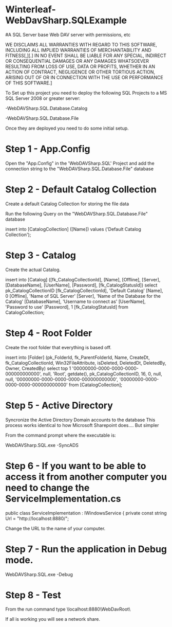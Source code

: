 # Winterleaf-WebDavSharp.SQLExample

#A SQL Server base Web DAV server with permissions, etc

WE DISCLAIMS ALL WARRANTIES WITH REGARD TO THIS SOFTWARE, INCLUDING ALL IMPLIED WARRANTIES OF MERCHANTABILITY AND FITNESS[,][.] 
IN NO EVENT SHALL <copyright holder> BE LIABLE FOR ANY SPECIAL, INDIRECT OR CONSEQUENTIAL DAMAGES OR ANY DAMAGES WHATSOEVER RESULTING FROM 
LOSS OF USE, DATA OR PROFITS, WHETHER IN AN ACTION OF CONTRACT, NEGLIGENCE OR OTHER TORTIOUS ACTION, ARISING OUT OF OR IN CONNECTION WITH
 THE USE OR PERFORMANCE OF THIS SOFTWARE.]

To Set up this project you need to deploy the following SQL Projects to a MS SQL Server 2008 or greater server:

-WebDAVSharp.SQL.Database.Catalog

-WebDAVSharp.SQL.Database.File

Once they are deployed you need to do some initial setup.

# Step 1 - App.Config

Open the "App.Config"  in the 'WebDAVSharp.SQL' Project and add the connection string to the "WebDAVSharp.SQL.Database.File" database

  <connectionStrings>
    <!--**************************************************************************************************************************-->
    <!--**************************************************************************************************************************-->
    <!--**************************************************************************************************************************-->
    <!--Please correct this connectionstring to where you published the WebDAVSharp.SQL.Database.File database.-->
    <!--<add 
    name="OnlineFilesEntities" 
    connectionString="metadata=res://*/OnlineFiles.csdl|res://*/OnlineFiles.ssdl|res://*/OnlineFiles.msl;provider=System.Data.SqlClient;provider connection string=&quot;data source=!!!!!!SERVER NAME!!!!!;initial catalog=!!!!DATABASE NAME!!!!!;persist security info=True;user id=!!!!USER ID!!!!!;password=!!!!PASSWORD!!!!;MultipleActiveResultSets=True;App=EntityFramework&quot;" 
    providerName="System.Data.EntityClient"/>-->
    <!--**************************************************************************************************************************-->
    <!--**************************************************************************************************************************-->
    <!--**************************************************************************************************************************-->
  </connectionStrings>

# Step 2 - Default Catalog Collection

  Create a default Catalog Collection for storing the file data

  Run the following Query on the "WebDAVSharp.SQL.Database.File" database

  insert into [CatalogCollection] ([Name]) values ('Default Catalog Collection');

# Step 3 - Catalog

  Create the actual Catalog.

  insert into [Catalog] ([fk_CatalogCollectionId], [Name], [Offline], [Server], [DatabaseName], [UserName], [Password], [fk_CatalogStatusId])
select 
		pk_CatalogCollectionID					[fk_CatalogCollectionId],
		'Default Catalog'						[Name],
		0										[Offline],
		'Name of SQL Server'					[Server],
		'Name of the Database for the Catalog'	[DatabaseName],
		'Username to connect as'				[UserName],
		'Password to use'						[Password],
		1										[fk_CatalogStatusId]
from
	CatalogCollection;

# Step 4 - Root Folder

Create the root folder that everything is based off.

insert into [Folder]
(pk_FolderId, fk_ParentFolderId, Name, CreateDt, fk_CatalogCollectionId, Win32FileAttribute, isDeleted, DeletedDt, DeletedBy, Owner, CreatedBy)
select top 1
	'00000000-0000-0000-0000-000000000000',
	null,
	'Root',
	getdate(),
	pk_CatalogCollectionID,
	16,
	0,
	null,
	null,
	'00000000-0000-0000-0000-000000000000',
	'00000000-0000-0000-0000-000000000000'
from 
	[CatalogCollection];

# Step 5 - Active Directory

Syncronize the Active Directory Domain accounts to the database
This process works identical to how Microsoft Sharepoint does.... But simpler

From the command prompt where the executable is:

WebDAVSharp.SQL.exe -SyncADS

# Step 6 - If you want to be able to access it from another computer you need to change the ServiceImplementation.cs

 public class ServiceImplementation : IWindowsService
    {
        private const string Url = "http://localhost:8880/";

        
Change the URL to the name of your computer.

# Step 7 - Run the application in Debug mode.

WebDAVSharp.SQL.exe -Debug


# Step 8 - Test

From the run command type \\localhost:8880\WebDavRoot\

If all is working you will see a network share.
